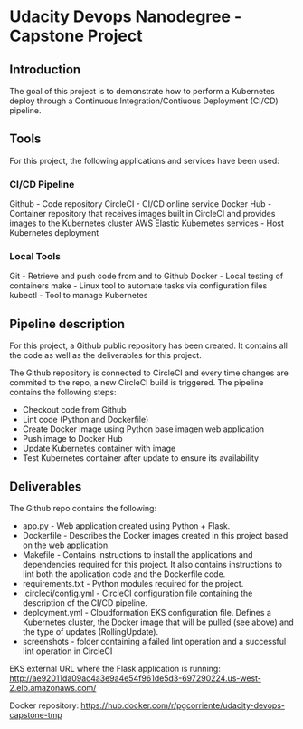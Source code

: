 # Udacity Devops Nanodegree - Capstone Project
## Introduction
The goal of this project is to demonstrate how to perform a Kubernetes deploy through a Continuous Integration/Contiuous Deployment (CI/CD) pipeline.

## Tools
For this project, the following applications and services have been used:

### CI/CD Pipeline
Github - Code repository
CircleCI - CI/CD online service
Docker Hub - Container repository that receives images built in CircleCI and provides images to the Kubernetes cluster
AWS Elastic Kubernetes services - Host Kubernetes deployment

### Local Tools
Git - Retrieve and push code from and to Github
Docker - Local testing of containers
make - Linux tool to automate tasks via configuration files
kubectl - Tool to manage Kubernetes

## Pipeline description
For this project, a Github public repository has been created. It contains all the code as well as the deliverables for this project.

The Github repository is connected to CircleCI and every time changes are commited to the repo, a new CircleCI build is triggered. The pipeline contains the following steps:
* Checkout code from Github
* Lint code (Python and Dockerfile)
* Create Docker image using Python base imagen web application
* Push image to Docker Hub
* Update Kubernetes container with image
* Test Kubernetes container after update to ensure its availability

## Deliverables
The Github repo contains the following:
* app.py - Web application created using Python + Flask.
* Dockerfile - Describes the Docker images created in this project based on the web application.
* Makefile - Contains instructions to install the applications and dependencies required for this project. It also contains instructions to lint both the application code and the Dockerfile code.
* requirements.txt - Python modules required for the project.
* .circleci/config.yml - CircleCI configuration file containing the description of the CI/CD pipeline.
* deployment.yml - Cloudformation EKS configuration file. Defines a Kubernetes cluster, the Docker image that will be pulled (see above) and the type of updates (RollingUpdate).
* screenshots - folder containing a failed lint operation and a successful lint operation in CircleCI

EKS external URL where the Flask application is running: http://ae92011da09ac4a3e9a4e54f961de5d3-697290224.us-west-2.elb.amazonaws.com/

Docker repository: https://hub.docker.com/r/pgcorriente/udacity-devops-capstone-tmp
